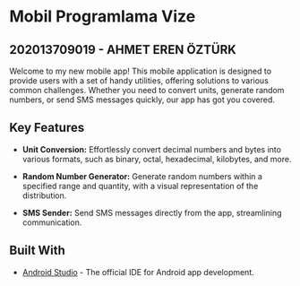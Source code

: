 # Mobil Programlama Vize

## 202013709019 - AHMET EREN ÖZTÜRK


Welcome to my new mobile app! This mobile application is designed to provide users with a set of handy utilities, offering solutions to various common challenges. Whether you need to convert units, generate random numbers, or send SMS messages quickly, our app has got you covered.

## Key Features

- **Unit Conversion:** Effortlessly convert decimal numbers and bytes into various formats, such as binary, octal, hexadecimal, kilobytes, and more.
  
- **Random Number Generator:** Generate random numbers within a specified range and quantity, with a visual representation of the distribution.

- **SMS Sender:** Send SMS messages directly from the app, streamlining communication.


## Built With

- [Android Studio](https://developer.android.com/studio) - The official IDE for Android app development.
